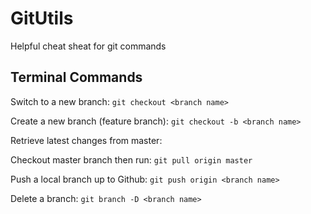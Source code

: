 # GitUtils
Helpful cheat sheat for git commands

## Terminal Commands
Switch to a new branch: 
`git checkout <branch name>`  

Create a new branch (feature branch): 
`git checkout -b <branch name>`

Retrieve latest changes from master:  

Checkout master branch then run: `git pull origin master` 

Push a local branch up to Github:
`git push origin <branch name>`

Delete a branch:
`git branch -D <branch name>`




